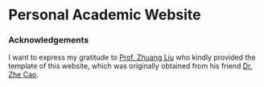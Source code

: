 # Personal Academic Website

### Acknowledgements
I want to express my gratitude to [Prof. Zhuang Liu](https://liuzhuang13.github.io/) who kindly provided the template of this website, which was originally obtained from his friend [Dr. Zhe Cao](https://zhec.github.io/).
